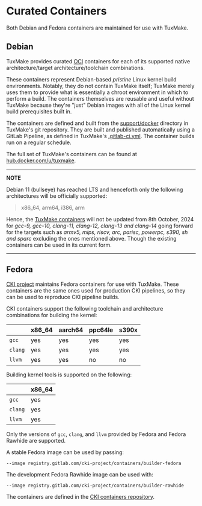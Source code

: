 # Curated Containers

Both Debian and Fedora containers are maintained for use with TuxMake.

## Debian
TuxMake provides curated [OCI](https://opencontainers.org/) containers for each
of its supported native architecture/target architecture/toolchain
combinations.

These containers represent Debian-based *pristine* Linux kernel build
environments. Notably, they do not contain TuxMake itself; TuxMake merely uses
them to provide what is essentially a chroot environment in which to perform a
build. The containers themselves are reusable and useful without TuxMake
because they're "just" Debian images with all of the Linux kernel build
prerequisites built in.

The containers are defined and built from the
[support/docker](https://gitlab.com/Linaro/tuxmake/-/tree/master/support/docker)
directory in TuxMake's git repository. They are built and published
automatically using a GitLab Pipeline, as defined in TuxMake's
[.gitlab-ci.yml](https://gitlab.com/Linaro/tuxmake/-/blob/master/.gitlab-ci.yml).
The container builds run on a regular schedule.

The full set of TuxMake's containers can be found at
[hub.docker.com/u/tuxmake](https://hub.docker.com/u/tuxmake).

---
**NOTE**

Debian 11 (bullseye) has reached LTS and henceforth only the following architectures will be officially supported:

>  x86_64, arm64, i386, arm

Hence, the [TuxMake containers](https://hub.docker.com/u/tuxmake) will
not be updated from 8th October, 2024 for *gcc-9, gcc-10, clang-11,
clang-12, clang-13 and clang-14* going forward for the targets such as
*armv5, mips, riscv, arc, parisc, powerpc, s390, sh and sparc*
excluding the ones mentioned above. Though the existing containers can
be used in its current form.

---

## Fedora

[CKI project](https://cki-project.org) maintains Fedora containers for use with
TuxMake. These containers are the same ones used for production CKI pipelines,
so they can be used to reproduce CKI pipeline builds.

CKI containers support the following toolchain and architecture combinations for
building the kernel:

|        | x86_64 | aarch64 | ppc64le | s390x |
|--------|--------|---------|---------|-------|
|`gcc`   | yes    | yes     | yes     | yes   |
|`clang` | yes    | yes     | yes     | yes   |
|`llvm`  | yes    | yes     | no      | no    |

Building kernel tools is supported on the following:

|        | x86_64 |
|--------|--------|
|`gcc`   | yes    |
|`clang` | yes    |
|`llvm`  | yes    |

Only the versions of `gcc`, `clang`, and `llvm` provided by Fedora and Fedora
Rawhide are supported.

A stable Fedora image can be used by passing:
```
--image registry.gitlab.com/cki-project/containers/builder-fedora
```
The development Fedora Rawhide image can be used with:
```
--image registry.gitlab.com/cki-project/containers/builder-rawhide
```

The containers are defined in the
[CKI containers repository](https://gitlab.com/cki-project/containers).
